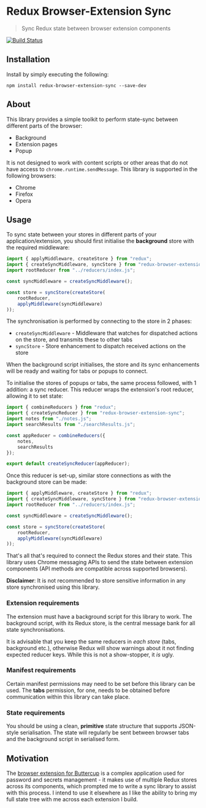 # Redux Browser-Extension Sync
> Sync Redux state between browser extension components

[![Build Status](https://travis-ci.org/perry-mitchell/redux-browser-extension-sync.svg?branch=master)](https://travis-ci.org/perry-mitchell/redux-browser-extension-sync)

## Installation
Install by simply executing the following:

```shell
npm install redux-browser-extension-sync --save-dev
```

## About
This library provides a simple toolkit to perform state-sync between different parts of the browser:

 * Background
 * Extension pages
 * Popup

It is not designed to work with content scripts or other areas that do not have access to `chrome.runtime.sendMessage`. This library is supported in the following browsers:

 * Chrome
 * Firefox
 * Opera

## Usage
To sync state between your stores in different parts of your application/extension, you should first initialise the **background** store with the required middleware:

```javascript
import { applyMiddleware, createStore } from "redux";
import { createSyncMiddleware, syncStore } from "redux-browser-extension-sync/background";
import rootReducer from "../reducers/index.js";

const syncMiddleware = createSyncMiddleware();

const store = syncStore(createStore(
    rootReducer,
    applyMiddleware(syncMiddleware)
));
```

The synchronisation is performed by connecting to the store in 2 phases:

 * `createSyncMiddleware` - Middleware that watches for dispatched actions on the store, and transmits these to other tabs
 * `syncStore` - Store enhancement to dispatch received actions on the store

When the background script initialises, the store and its sync enhancements will be ready and waiting for tabs or popups to connect.

To initialise the stores of popups or tabs, the same process followed, with 1 addition: a sync reducer. This reducer wraps the extension's root reducer, allowing it to set state:

```javascript
import { combineReducers } from "redux";
import { createSyncReducer } from "redux-browser-extension-sync";
import notes from "./notes.js";
import searchResults from "./searchResults.js";

const appReducer = combineReducers({
    notes,
    searchResults
});

export default createSyncReducer(appReducer);
```

Once this reducer is set-up, similar store connections as with the background store can be made:

```javascript
import { applyMiddleware, createStore } from "redux";
import { createSyncMiddleware, syncStore } from "redux-browser-extension-sync";
import rootReducer from "../reducers/index.js";

const syncMiddleware = createSyncMiddleware();

const store = syncStore(createStore(
    rootReducer,
    applyMiddleware(syncMiddleware)
));
```

That's all that's required to connect the Redux stores and their state. This library uses Chrome messaging APIs to send the state between extension components (API methods are compatible across supported browsers).

**Disclaimer**: It is not recommended to store sensitive information in any store synchronised using this library.

### Extension requirements
The extension must have a background script for this library to work. The background script, with its Redux store, is the central message bank for all state synchronisations.

It is advisable that you keep the same reducers in _each store_ (tabs, background etc.), otherwise Redux will show warnings about it not finding expected reducer keys. While this is not a show-stopper, it _is_ ugly.

### Manifest requirements
Certain manifest permissions may need to be set before this library can be used. The **tabs** permission, for one, needs to be obtained before communication within this library can take place.

### State requirements
You should be using a clean, **primitive** state structure that supports JSON-style serialisation. The state will regularly be sent between browser tabs and the background script in serialised form.

## Motivation
The [browser extension for Buttercup](https://github.com/buttercup/buttercup-browser-extension) is a complex application used for password and secrets management - it makes use of multiple Redux stores across its components, which prompted me to write a sync library to assist with this process. I intend to use it elsewhere as I like the ability to bring my full state tree with me across each extension I build.
